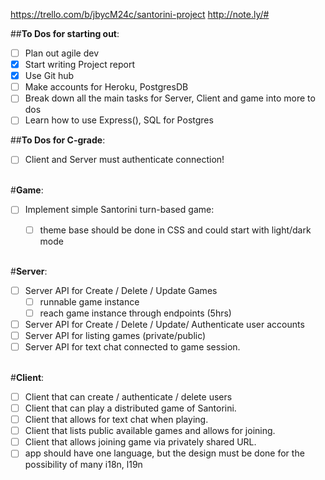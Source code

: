 https://trello.com/b/jbycM24c/santorini-project
http://note.ly/#

##**To Dos for starting out**:
- [ ] Plan out agile dev
- [X] Start writing Project report
- [X] Use Git hub
- [ ] Make accounts for Heroku, PostgresDB
- [ ] Break down all the main tasks for Server, Client and game into more to dos
- [ ] Learn how to use Express(), SQL for Postgres

##**To Dos for C-grade**:
- [ ] Client and Server must authenticate connection!


<br>#**Game**:
  - [ ] Implement simple Santorini turn-based game:
    - [ ] theme base should be done in CSS and could start with light/dark mode


<br>#**Server**:
  - [ ] Server API for Create / Delete / Update Games
    - [ ] runnable game instance
    - [ ] reach game instance through endpoints (5hrs)
    
  - [ ] Server API for Create / Delete / Update/ Authenticate user accounts
  - [ ] Server API for listing games  (private/public)
  - [ ] Server API for text chat connected to game session.
  
<br>#**Client**:
  - [ ] Client that can create / authenticate / delete users
  - [ ] Client that can play a distributed game of Santorini.
  - [ ] Client that allows for text chat when playing.
  - [ ] Client that lists public available games and allows for joining.
  - [ ] Client that allows joining game via privately shared URL.
  - [ ] app should have one language, but the design must be done for the possibility of many i18n, l19n

